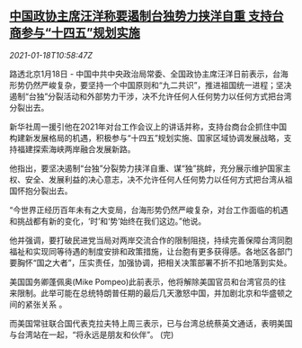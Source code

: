 <!--1610968997000-->
[中国政协主席汪洋称要遏制台独势力挟洋自重 支持台商参与“十四五”规划实施](https://cn.reuters.com/article/china-wangyang-tw-5y-plan-0118-idCNKBS29N0WE)
------

<div><i>2021-01-18T10:58:47Z</i></div><p>路透北京1月18日 - 中国中共中央政治局常委、全国政协主席汪洋日前表示，台海形势仍然严峻复杂，要坚持一个中国原则和“九二共识”，推进祖国统一进程；坚决遏制“台独”分裂活动和外部势力干涉，决不允许任何人任何势力以任何方式把台湾分裂出去。</p><p>新华社周一援引他在2021年对台工作会议上的讲话并称，支持台商台企抓住中国构建新发展格局的机遇，积极参与“十四五”规划实施、国家区域协调发展战略，支持福建探索海峡两岸融合发展新路。</p><p>他指出，要坚决遏制“台独”分裂势力挟洋自重、谋“独”挑衅，充分展示维护国家主权、安全、发展利益的决心意志，决不允许任何人任何势力以任何方式把台湾从祖国怀抱分裂出去。</p><p>“今世界正经历百年未有之大变局，台海形势仍然严峻复杂，对台工作面临的机遇和挑战都有新的变化，‘时’和‘势’始终在我们这边。”他说。</p><p>他并强调，要打破民进党当局对两岸交流合作的限制阻挠，持续完善保障台湾同胞福祉和实现同等待遇的制度安排和政策措施，让台胞有更多获得感。各地区各部门要胸怀“国之大者”，压实责任，加强协调，把相关决策部署不折不扣地落到实处。</p><p>美国国务卿蓬佩奥(Mike Pompeo)此前表示，他将解除美国官员和台湾官员的往来限制。此举可能在总统特朗普任期的最后几天激怒中国，并加剧北京和华盛顿之间的紧张关系 。</p><p>而美国常驻联合国代表克拉夫特上周三表示，已与台湾总统蔡英文通话，表明美国与台湾站在一起，“将永远是朋友和伙伴”。 (完)</p>
